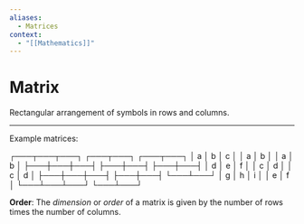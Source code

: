 ```yaml
---
aliases:
  - Matrices
context:
  - "[[Mathematics]]"
---
```


# Matrix

Rectangular arrangement of symbols in rows and columns.

---

Example matrices:

┌───┬───┬───┐  ┌───┬───┐  ┌───┬───┐
│ a │ b │ c │  │ a │ b │  │ a │ b │
├───┼───┼───┤  ├───┼───┤  ├───┼───┤
│ d │ e │ f │  │ c │ d │  │ c │ d │
├───┼───┼───┤  ├───┼───┤  └───┴───┘
│ g │ h │ i │  │ e │ f │
└───┴───┴───┘  └───┴───┘

**Order**: The _dimension_ or _order_ of a matrix is given by the number of rows times the number of columns.
